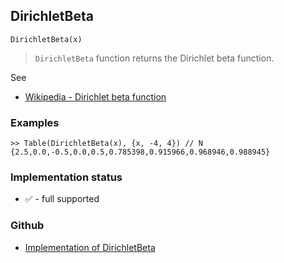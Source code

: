 ## DirichletBeta

```
DirichletBeta(x)
```

> `DirichletBeta` function returns the Dirichlet beta function.

See 
* [Wikipedia - Dirichlet beta function](https://en.wikipedia.org/wiki/Dirichlet_beta_function) 

### Examples

```
>> Table(DirichletBeta(x), {x, -4, 4}) // N
{2.5,0.0,-0.5,0.0,0.5,0.785398,0.915966,0.968946,0.988945}
```

### Implementation status

* &#x2705; - full supported

### Github

* [Implementation of DirichletBeta](https://github.com/axkr/symja_android_library/blob/master/symja_android_library/matheclipse-core/src/main/java/org/matheclipse/core/builtin/SpecialFunctions.java#L565) 
